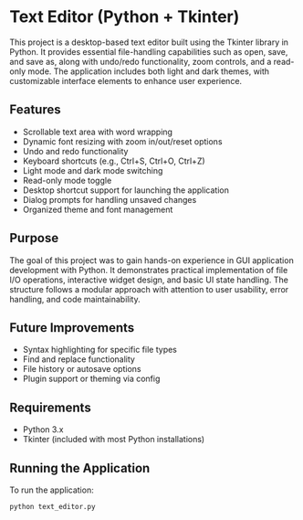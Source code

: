 # Text Editor (Python + Tkinter)

This project is a desktop-based text editor built using the Tkinter library in Python. It provides essential file-handling capabilities such as open, save, and save as, along with undo/redo functionality, zoom controls, and a read-only mode. The application includes both light and dark themes, with customizable interface elements to enhance user experience.

## Features

- Scrollable text area with word wrapping
- Dynamic font resizing with zoom in/out/reset options
- Undo and redo functionality
- Keyboard shortcuts (e.g., Ctrl+S, Ctrl+O, Ctrl+Z)
- Light mode and dark mode switching
- Read-only mode toggle
- Desktop shortcut support for launching the application
- Dialog prompts for handling unsaved changes
- Organized theme and font management

## Purpose

The goal of this project was to gain hands-on experience in GUI application development with Python. It demonstrates practical implementation of file I/O operations, interactive widget design, and basic UI state handling. The structure follows a modular approach with attention to user usability, error handling, and code maintainability.

## Future Improvements

- Syntax highlighting for specific file types
- Find and replace functionality
- File history or autosave options
- Plugin support or theming via config

## Requirements

- Python 3.x
- Tkinter (included with most Python installations)

## Running the Application

To run the application:

```bash
python text_editor.py